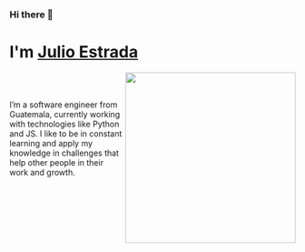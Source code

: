 ### Hi there 👋

# I'm [Julio Estrada](https://www.julioestrada.dev)

<img align="right" src="https://media.giphy.com/media/gh0RRgkTXedvF0pDc0/giphy.gif" width="300">
<br><br>

I’m a software engineer from Guatemala, currently working with technologies like Python and JS. I like to be in constant learning and apply my knowledge in challenges that help other people in their work and growth.

<!--
**yulio94/yulio94** is a ✨ _special_ ✨ repository because its `README.md` (this file) appears on your GitHub profile.

Here are some ideas to get you started:

- 🔭 I’m currently working on ...
- 🌱 I’m currently learning ...
- 👯 I’m looking to collaborate on ...
- 🤔 I’m looking for help with ...
- 💬 Ask me about ...
- 📫 How to reach me: ...
- 😄 Pronouns: ...
- ⚡ Fun fact: ...
- :top: I'm improving docker, CI and cloud skills.
-->
